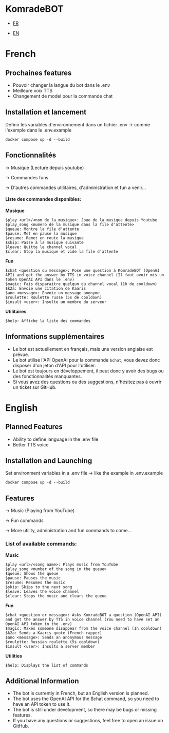 # KomradeBOT

- [FR](https://github.com/Milan144/KomradeBOT?tab=readme-ov-file#french)

- [EN](https://github.com/Milan144/KomradeBOT?tab=readme-ov-file#english)

# French

## Prochaines features

- Pouvoir changer la langue du bot dans le .env
- Meilleure voix TTS
- Changement de model pour la commande chat

## Installation et lancement

Définir les variables d'environnement dans un fichier .env -> comme l'exemple dans le .env.example

```docker compose up -d --build```

## Fonctionnalités

-> Musique (Lecture depuis youtube)

-> Commandes funs

-> D'autres commandes utilitaires, d'administration et fun a venir...

#### Liste des commandes disponibles:

**Musique**
```
$play <url>/<nom de la musique>: Joue de la musique depuis Youtube
$play_song <numero de la musique dans la file d'attente>
$queue: Montre la file d'attente
$pause: Met en pause la musique
$resume: Remet en route la musique
$skip: Passe à la musique suivante
$leave: Quitte le channel vocal
$clear: Stop la musique et vide la file d'attente
```
**Fun**
```
$chat <question ou message>: Pose une question à KomradeBOT (OpenAI API) and get the answer by TTS in voice channel (Il faut avoir mis un token OpenAI API dans le .env)
$magic: Fais disparaitre quelqun du channel vocal (1h de cooldown)
$k2a: Envoie une citation de Kaaris
$ano <message>: Envoie un message anonyme
$roulette: Roulette russe (5s de cooldown)
$insult <user>: Insulte un membre du serveur
```
**Utilitaires**
```
$help: Affiche la liste des commandes
```

## Informations supplémentaires

* Le bot est actuellement en français, mais une version anglaise est prévue.
* Le bot utilise l'API OpenAI pour la commande `$chat`, vous devez donc disposer d'un jeton d'API pour l'utiliser.
* Le bot est toujours en développement, il peut donc y avoir des bugs ou des fonctionnalités manquantes.
* Si vous avez des questions ou des suggestions, n'hésitez pas à ouvrir un ticket sur GitHub.

# English

## Planned Features

- Ability to define language in the .env file
- Better TTS voice

## Installation and Launching

Set environment variables in a .env file -> like the example in .env.example

`docker compose up -d --build`

## Features

-> Music (Playing from YouTube)

-> Fun commands

-> More utility, administration and fun commands to come...

### List of available commands:

**Music**
```
$play <url>/<song name>: Plays music from YouTube
$play_song <number of the song in the queue>
$queue: Shows the queue
$pause: Pauses the music
$resume: Resumes the music
$skip: Skips to the next song
$leave: Leaves the voice channel
$clear: Stops the music and clears the queue
```
**Fun**
```
$chat <question or message>: Asks KomradeBOT a question (OpenAI API) and get the answer by TTS in voice channel (You need to have set an OpenAI API token in the .env)
$magic: Makes someone disappear from the voice channel (1h cooldown)
$k2a: Sends a Kaaris quote (French rapper)
$ano <message>: Sends an anonymous message
$roulette: Russian roulette (5s cooldown)
$insult <user>: Insults a server member
```
**Utilities**
```
$help: Displays the list of commands
```

## Additional Information

* The bot is currently in French, but an English version is planned.
* The bot uses the OpenAI API for the $chat command, so you need to have an API token to use it.
* The bot is still under development, so there may be bugs or missing features.
* If you have any questions or suggestions, feel free to open an issue on GitHub.
